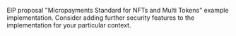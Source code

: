 EIP proposal "Micropayments Standard for NFTs and Multi Tokens" example implementation.
Consider adding further security features to the implementation for your particular context.